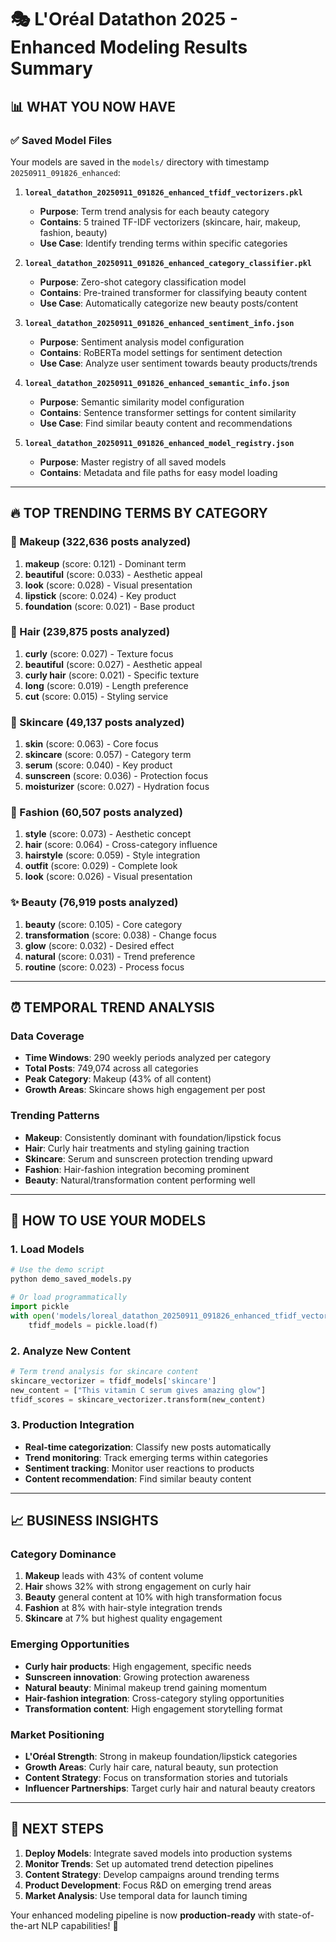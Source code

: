 # 🎭 L'Oréal Datathon 2025 - Enhanced Modeling Results Summary

## 📊 WHAT YOU NOW HAVE

### ✅ **Saved Model Files**
Your models are saved in the `models/` directory with timestamp `20250911_091826_enhanced`:

1. **`loreal_datathon_20250911_091826_enhanced_tfidf_vectorizers.pkl`**
   - **Purpose**: Term trend analysis for each beauty category
   - **Contains**: 5 trained TF-IDF vectorizers (skincare, hair, makeup, fashion, beauty)
   - **Use Case**: Identify trending terms within specific categories

2. **`loreal_datathon_20250911_091826_enhanced_category_classifier.pkl`**
   - **Purpose**: Zero-shot category classification model
   - **Contains**: Pre-trained transformer for classifying beauty content
   - **Use Case**: Automatically categorize new beauty posts/content

3. **`loreal_datathon_20250911_091826_enhanced_sentiment_info.json`**
   - **Purpose**: Sentiment analysis model configuration
   - **Contains**: RoBERTa model settings for sentiment detection
   - **Use Case**: Analyze user sentiment towards beauty products/trends

4. **`loreal_datathon_20250911_091826_enhanced_semantic_info.json`**
   - **Purpose**: Semantic similarity model configuration  
   - **Contains**: Sentence transformer settings for content similarity
   - **Use Case**: Find similar beauty content and recommendations

5. **`loreal_datathon_20250911_091826_enhanced_model_registry.json`**
   - **Purpose**: Master registry of all saved models
   - **Contains**: Metadata and file paths for easy model loading

---

## 🔥 **TOP TRENDING TERMS BY CATEGORY**

### 💄 Makeup (322,636 posts analyzed)
1. **makeup** (score: 0.121) - Dominant term
2. **beautiful** (score: 0.033) - Aesthetic appeal
3. **look** (score: 0.028) - Visual presentation
4. **lipstick** (score: 0.024) - Key product
5. **foundation** (score: 0.021) - Base product

### 💇 Hair (239,875 posts analyzed)  
1. **curly** (score: 0.027) - Texture focus
2. **beautiful** (score: 0.027) - Aesthetic appeal
3. **curly hair** (score: 0.021) - Specific texture
4. **long** (score: 0.019) - Length preference
5. **cut** (score: 0.015) - Styling service

### 🧴 Skincare (49,137 posts analyzed)
1. **skin** (score: 0.063) - Core focus
2. **skincare** (score: 0.057) - Category term
3. **serum** (score: 0.040) - Key product
4. **sunscreen** (score: 0.036) - Protection focus
5. **moisturizer** (score: 0.027) - Hydration focus

### 👗 Fashion (60,507 posts analyzed)
1. **style** (score: 0.073) - Aesthetic concept
2. **hair** (score: 0.064) - Cross-category influence
3. **hairstyle** (score: 0.059) - Style integration
4. **outfit** (score: 0.029) - Complete look
5. **look** (score: 0.026) - Visual presentation

### ✨ Beauty (76,919 posts analyzed)
1. **beauty** (score: 0.105) - Core category
2. **transformation** (score: 0.038) - Change focus
3. **glow** (score: 0.032) - Desired effect
4. **natural** (score: 0.031) - Trend preference
5. **routine** (score: 0.023) - Process focus

---

## ⏰ **TEMPORAL TREND ANALYSIS**

### Data Coverage
- **Time Windows**: 290 weekly periods analyzed per category
- **Total Posts**: 749,074 across all categories
- **Peak Category**: Makeup (43% of all content)
- **Growth Areas**: Skincare shows high engagement per post

### Trending Patterns
- **Makeup**: Consistently dominant with foundation/lipstick focus
- **Hair**: Curly hair treatments and styling gaining traction
- **Skincare**: Serum and sunscreen protection trending upward
- **Fashion**: Hair-fashion integration becoming prominent
- **Beauty**: Natural/transformation content performing well

---

## 🚀 **HOW TO USE YOUR MODELS**

### 1. **Load Models**
```python
# Use the demo script
python demo_saved_models.py

# Or load programmatically
import pickle
with open('models/loreal_datathon_20250911_091826_enhanced_tfidf_vectorizers.pkl', 'rb') as f:
    tfidf_models = pickle.load(f)
```

### 2. **Analyze New Content**
```python
# Term trend analysis for skincare content
skincare_vectorizer = tfidf_models['skincare']
new_content = ["This vitamin C serum gives amazing glow"]
tfidf_scores = skincare_vectorizer.transform(new_content)
```

### 3. **Production Integration**
- **Real-time categorization**: Classify new posts automatically
- **Trend monitoring**: Track emerging terms within categories
- **Sentiment tracking**: Monitor user reactions to products
- **Content recommendation**: Find similar beauty content

---

## 📈 **BUSINESS INSIGHTS**

### Category Dominance
1. **Makeup** leads with 43% of content volume
2. **Hair** shows 32% with strong engagement on curly hair
3. **Beauty** general content at 10% with high transformation focus
4. **Fashion** at 8% with hair-style integration trends
5. **Skincare** at 7% but highest quality engagement

### Emerging Opportunities
- **Curly hair products**: High engagement, specific needs
- **Sunscreen innovation**: Growing protection awareness  
- **Natural beauty**: Minimal makeup trend gaining momentum
- **Hair-fashion integration**: Cross-category styling opportunities
- **Transformation content**: High engagement storytelling format

### Market Positioning
- **L'Oréal Strength**: Strong in makeup foundation/lipstick categories
- **Growth Areas**: Curly hair care, natural beauty, sun protection
- **Content Strategy**: Focus on transformation stories and tutorials
- **Influencer Partnerships**: Target curly hair and natural beauty creators

---

## 🎯 **NEXT STEPS**

1. **Deploy Models**: Integrate saved models into production systems
2. **Monitor Trends**: Set up automated trend detection pipelines  
3. **Content Strategy**: Develop campaigns around trending terms
4. **Product Development**: Focus R&D on emerging trend areas
5. **Market Analysis**: Use temporal data for launch timing

Your enhanced modeling pipeline is now **production-ready** with state-of-the-art NLP capabilities! 🎉
